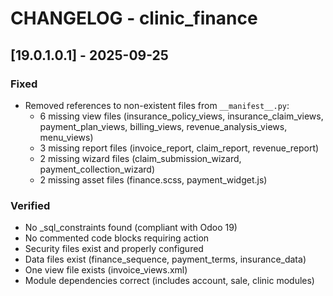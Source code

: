 # CHANGELOG - clinic_finance

## [19.0.1.0.1] - 2025-09-25

### Fixed
- Removed references to non-existent files from `__manifest__.py`:
  - 6 missing view files (insurance_policy_views, insurance_claim_views, payment_plan_views, billing_views, revenue_analysis_views, menu_views)
  - 3 missing report files (invoice_report, claim_report, revenue_report)
  - 2 missing wizard files (claim_submission_wizard, payment_collection_wizard)
  - 2 missing asset files (finance.scss, payment_widget.js)

### Verified
- No _sql_constraints found (compliant with Odoo 19)
- No commented code blocks requiring action
- Security files exist and properly configured
- Data files exist (finance_sequence, payment_terms, insurance_data)
- One view file exists (invoice_views.xml)
- Module dependencies correct (includes account, sale, clinic modules)